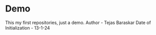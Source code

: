 # Demo
This my first repositories, just a demo. 
Author - Tejas Baraskar 
Date of Initialization - 13-1-24
